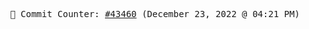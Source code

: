 <p align="center">
    <samp>
        📮 Commit Counter: <a href="https://github.com/Javascript-void0/Javascript-void0/commits/main">#43460</a> (December 23, 2022 @ 04:21 PM)
    </samp>
</p>